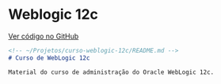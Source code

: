 # Weblogic 12c

[Ver código no GitHub](https://github.com/Estudosecursos/curso-weblogic-12c)

```markdown
<!-- ~/Projetos/curso-weblogic-12c/README.md -->
# Curso de WebLogic 12c

Material do curso de administração do Oracle WebLogic 12c.
```
